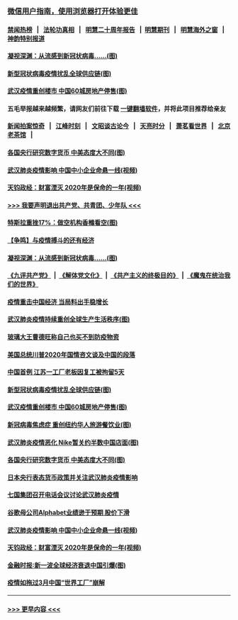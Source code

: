### [微信用户指南，使用浏览器打开体验更佳](https://github.com/gfw-breaker/banned-news1/blob/master/indexes/wechat-guide.md?t=0)
#### [禁闻热榜](热点新闻.md?t=0)  &nbsp;&nbsp;|&nbsp;&nbsp; [法轮功真相](https://github.com/gfw-breaker/truth/blob/master/README.md?t=0) &nbsp;&nbsp;|&nbsp;&nbsp; [明慧二十周年报告](https://github.com/gfw-breaker/mh-reports/blob/master/README.md?t=0) &nbsp;&nbsp;|&nbsp;&nbsp;[明慧期刊](https://github.com/gfw-breaker/mh-qikan) &nbsp;&nbsp;|&nbsp;&nbsp; [明慧海外之窗](https://github.com/gfw-breaker/mh-news/blob/master/README.md?t=0) &nbsp;&nbsp;|&nbsp;&nbsp; [神韵特别报道](https://github.com/gfw-breaker/mh-news/blob/master/shenyun.md?t=0)
#### [凝视深渊：从流感到新冠状病毒……(图)](../pages/p5/922094.md?t=02061622) 
#### [新型冠状病毒疫情扰乱全球供应链(图)](../pages/p5/922038.md?t=02061622) 
#### [武汉疫情重创楼市 中国60城房地产停售(图)](../pages/p5/922014.md?t=02061622) 
#### 五毛举报越来越频繁，请网友们前往下载 [一键翻墙软件](https://github.com/gfw-breaker/ssr-accounts)，并将此项目推荐给亲友
#### [新闻拍案惊奇](https://github.com/gfw-breaker/banned-news1/blob/master/pages/link4.md) &nbsp;&nbsp;|&nbsp;&nbsp; [江峰时刻](https://github.com/gfw-breaker/banned-news1/blob/master/pages/link4.md) &nbsp;&nbsp;|&nbsp;&nbsp; [文昭谈古论今](https://github.com/gfw-breaker/banned-news1/blob/master/pages/link4.md) &nbsp;&nbsp;|&nbsp;&nbsp; [天亮时分](https://github.com/gfw-breaker/banned-news1/blob/master/pages/link4.md) &nbsp;&nbsp;|&nbsp;&nbsp; [萧茗看世界](https://github.com/gfw-breaker/banned-news1/blob/master/pages/link4.md) &nbsp;&nbsp;|&nbsp;&nbsp; [北京老茶馆](https://github.com/gfw-breaker/banned-news1/blob/master/pages/link4.md) &nbsp;&nbsp;|&nbsp;&nbsp; 
#### [各国央行研究数字货币 中美态度大不同(图)](../pages/p5/921919.md?t=02061622) 
#### [武汉肺炎疫情影响 中国中小企业命悬一线(视频)](../pages/p5/921909.md?t=02061622) 
#### [天钧政经：财富湮灭 2020年是保命的一年(视频)](../pages/p5/921904.md?t=02061622) 
#### [>>> 我要声明退出共产党、共青团、少年队 <<<](https://github.com/begood0513/goodnews/blob/master/quit/letter.md) 
#### [特斯拉重挫17%：做空机构香橼看空(图)](../pages/p5/922105.md?t=02061622) 
#### [【争鸣】与疫情搏斗的还有经济](../pages/p5/922098.md?t=02061622) 
#### [凝视深渊：从流感到新冠状病毒……(图)](../pages/p5/922094.md?t=02061622) 
#### [《九评共产党》](https://github.com/begood0513/9ping.md/blob/master/README.md) &nbsp;|&nbsp; [《解体党文化》](../../../../jtdwh.md/blob/master/README.md)  &nbsp;|&nbsp; [《共产主义的终极目的》](../../../../gczydzjmd.md/blob/master/README.md) &nbsp;|&nbsp; [《魔鬼在统治我们的世界》](../../../../mgztzwmdsj.md/blob/master/README.md) 
#### [疫情重击中国经济 当局料出手稳增长](../pages/p5/922093.md?t=02061622) 
#### [武汉肺炎疫情持续重创全球生产生活秩序(图)](../pages/p5/922092.md?t=02061622) 
#### [玻璃大王曹德旺称自己也买不到防疫物资](../pages/p5/922083.md?t=02061622) 
#### [美国总统川普2020年国情咨文谈及中国的段落](../pages/p5/922082.md?t=02061622) 
#### [中国首例 江苏一工厂老板因复工被拘留5天](../pages/p5/922081.md?t=02061622) 
#### [新型冠状病毒疫情扰乱全球供应链(图)](../pages/p5/922038.md?t=02061622) 
#### [武汉疫情重创楼市 中国60城房地产停售(图)](../pages/p5/922014.md?t=02061622) 
#### [新冠病毒焦虑症 重创纽约华人旅游餐饮业(图)](../pages/p5/921963.md?t=02061622) 
#### [武汉肺炎疫情恶化 Nike暂关约半数中国店面(图)](../pages/p5/921960.md?t=02061622) 
#### [各国央行研究数字货币 中美态度大不同(图)](../pages/p5/921919.md?t=02061622) 
#### [日本央行表态货币政策并关注武汉肺炎疫情影响](../pages/p5/921939.md?t=02061622) 
#### [七国集团召开电话会议讨论武汉肺炎疫情](../pages/p5/921938.md?t=02061622) 
#### [谷歌母公司Alphabet业绩逊于预期 股价下滑](../pages/p5/921929.md?t=02061622) 
#### [武汉肺炎疫情影响 中国中小企业命悬一线(视频)](../pages/p5/921909.md?t=02061622) 
#### [天钧政经：财富湮灭 2020年是保命的一年(视频)](../pages/p5/921904.md?t=02061622) 
#### [金融时报∶新一波全球经济衰退中国引爆(图)](../pages/p5/921854.md?t=02061622) 
#### [疫情如拖过3月中国“世界工厂”崩解](../pages/p5/921850.md?t=02061622) 

----
#### [ >>> 更早内容 <<< ](../indexes/p5-earlier.md)
